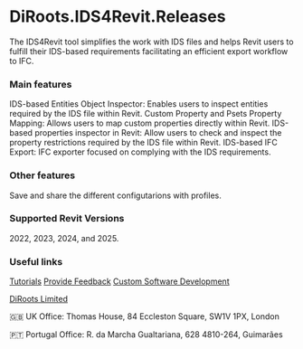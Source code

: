 # DiRoots.IDS4Revit.Releases

The IDS4Revit tool simplifies the work with IDS files and helps Revit users to fulfill their IDS-based requirements facilitating an efficient export workflow to IFC.

### Main features
IDS-based Entities Object Inspector: Enables users to inspect entities required by the IDS file within Revit.
Custom Property and Psets Property Mapping: Allows users to map custom properties directly within Revit.
IDS-based properties inspector in Revit: Allow users to check and inspect the property restrictions required by the IDS file within Revit.
IDS-based IFC Export: IFC exporter focused on complying with the IDS requirements.

### Other features
Save and share the different configutarions with profiles.

### Supported Revit Versions
2022, 2023, 2024, and 2025.

### Useful links
[Tutorials](https://diroots.com/tutorials/?utm_source=DiRootsAppManager&utm_medium=App-Description&utm_campaign=IDS4Revit)
[Provide Feedback](https://diroots.com/contact-us/?utm_source=DiRootsAppManager&utm_medium=App-Description&utm_campaign=IDS4Revit)
[Custom Software Development](https://diroots.com/custom-software-development/?utm_source=DiRootsAppManager&utm_medium=App-Description&utm_campaign=IDS4Revit)

[DiRoots Limited](https://diroots.com/?utm_source=DiRootsAppManager&utm_medium=App-Description&utm_campaign=IDS4Revit) 

🇬🇧 UK Office:
Thomas House,
84 Eccleston Square,
SW1V 1PX, London

🇵🇹 Portugal Office:
R. da Marcha Gualtariana, 628
4810-264, Guimarães
